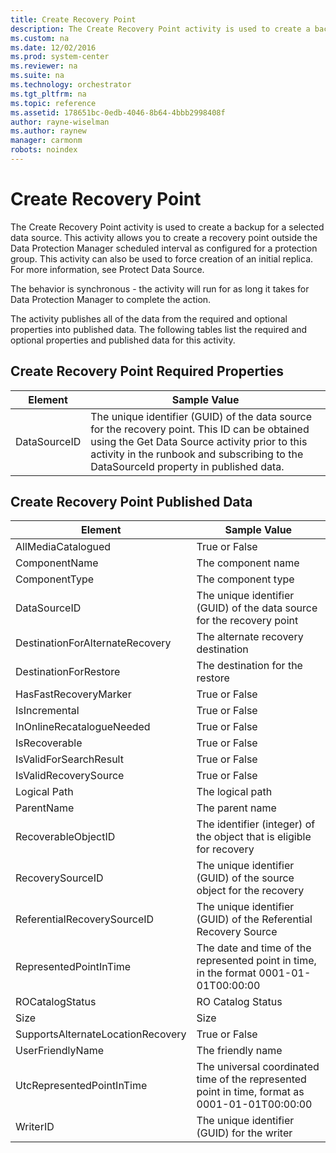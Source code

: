 ```yaml
---
title: Create Recovery Point
description: The Create Recovery Point activity is used to create a backup for a selected data source.
ms.custom: na
ms.date: 12/02/2016
ms.prod: system-center
ms.reviewer: na
ms.suite: na
ms.technology: orchestrator
ms.tgt_pltfrm: na
ms.topic: reference
ms.assetid: 178651bc-0edb-4046-8b64-4bbb2998408f
author: rayne-wiselman
ms.author: raynew
manager: carmonm
robots: noindex
---
```

# Create Recovery Point

The Create Recovery Point activity is used to create a backup for a selected data source. This activity allows you to create a recovery point outside the Data Protection Manager scheduled interval as configured for a protection group. This activity can also be used to force creation of an initial replica. For more information, see Protect Data Source.

The behavior is synchronous - the activity will run for as long it takes for Data Protection Manager to complete the action.

The activity publishes all of the data from the required and optional properties into published data. The following tables list the required and optional properties and published data for this activity.

## Create Recovery Point Required Properties

| Element   | Sample Value   |
|--------------|---------------------------------------------------------------------------------------------------------------------------------------------------|
| DataSourceID | The unique identifier (GUID) of the data source for the recovery point. This ID can be obtained using the Get Data Source activity prior to this activity in the runbook and subscribing to the DataSourceId property in published data. |

## Create Recovery Point Published Data


| Element              | Sample Value   |
|-----------|-----------------------|
| AllMediaCatalogued   | True or False   |
| ComponentName   | The component name   |
| ComponentType   | The component type   |
| DataSourceID   | The unique identifier (GUID) of the data source for the recovery point   |
| DestinationForAlternateRecovery   | The alternate recovery destination   |
| DestinationForRestore   | The destination for the restore   |
| HasFastRecoveryMarker   | True or False   |
| IsIncremental   | True or False   |
| InOnlineRecatalogueNeeded   | True or False   |
| IsRecoverable   | True or False   |
| IsValidForSearchResult   | True or False   |
| IsValidRecoverySource   | True or False   |
| Logical Path   | The logical path   |
| ParentName   | The parent name   |
| RecoverableObjectID   | The identifier (integer) of the object that is eligible for recovery   |
| RecoverySourceID   | The unique identifier (GUID) of the source object for the recovery   |
| ReferentialRecoverySourceID   | The unique identifier (GUID) of the Referential Recovery Source   |
| RepresentedPointInTime   | The date and time of the represented point in time, in the format 0001-01-01T00:00:00   |
| ROCatalogStatus   | RO Catalog Status   |
| Size   | Size   |
| SupportsAlternateLocationRecovery | True or False   |
| UserFriendlyName   | The friendly name   |
| UtcRepresentedPointInTime   | The universal coordinated time of the represented point in time, format as 0001-01-01T00:00:00 |
| WriterID   | The unique identifier (GUID) for the writer   |

